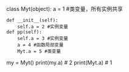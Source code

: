 class Myt(object):
    a = 1 #类变量，所有实例共享
    
    def __init__(self):
        self.a = 2 #实例变量
    def pp(self):
        self.a = 3 #实例变量
        a = 4 #函数局部变量
        Myt.a = 5 #类变量

my = Myt()
print(my.a)  # 2
print(Myt.a)  # 1